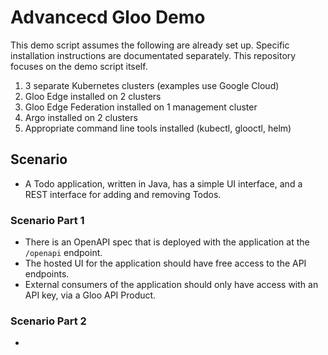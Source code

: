 # Advancecd Gloo Demo

This demo script assumes the following are already set up. Specific installation instructions are documentated separately. This repository focuses on the demo script itself.

1. 3 separate Kubernetes clusters (examples use Google Cloud)
2. Gloo Edge installed on 2 clusters
3. Gloo Edge Federation installed on 1 management cluster
4. Argo installed on 2 clusters
5. Appropriate command line tools installed (kubectl, glooctl, helm)

##  Scenario

* A Todo application, written in Java, has a simple UI interface, and a REST interface for adding and removing Todos.

### Scenario Part 1

* There is an OpenAPI spec that is deployed with the application at the `/openapi` endpoint.
* The hosted UI for the application should have free access to the API endpoints.
* External consumers of the application should only have access with an API key, via a Gloo API Product.

### Scenario Part 2

* 

